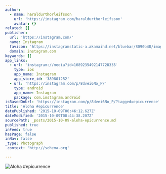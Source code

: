 ```yaml
---
author:
  - name: haraldurthorleifsson
    url: 'https://instagram.com/haraldurthorleifsson'
    avatar: {}
related: []
publisher:
  url: 'https://instagram.com/'
  name: Instagram
  favicon: 'https://instagramstatic-a.akamaihd.net/bluebar/8090b48/images/ico/favicon.ico'
  domain: instagram.com
keywords: []
app_links:
  - url: 'instagram://media?id=1089235492147728335'
    type: ios
    app_name: Instagram
    app_store_id: '389801252'
  - url: 'https://instagram.com/p/8dvei6No_P/'
    type: android
    app_name: Instagram
    package: com.instagram.android
isBasedOnUrl: 'https://instagram.com/p/8dvei6No_P/?tagged=epicurrence'
title: 'Aloha #epicurrence'
datePublished: '2015-10-09T00:46:12.627Z'
dateModified: '2015-10-09T00:44:38.207Z'
sourcePath: _posts/2015-10-09-aloha-epicurrence.md
published: true
inFeed: true
hasPage: false
inNav: false
_type: Photograph
_context: 'http://schema.org'

---
```

![Aloha &num;epicurrence](https://scontent.cdninstagram.com/hphotos-xap1/t51.2885-15/e15/10453999_1634451860158897_1321319725_n.jpg)